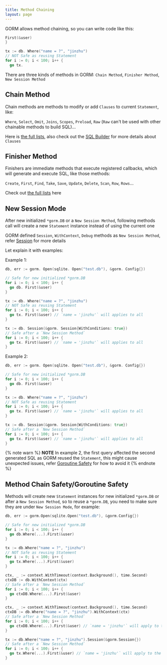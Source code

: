 ```yaml
---
title: Method Chaining
layout: page
---
```


GORM allows method chaining, so you can write code like this:

```go
First(&user)
}

tx := db. Where("name = ?", "jinzhu")
// NOT Safe as reusing Statement
for i := 0; i < 100; i++ {
  go tx.
```

There are three kinds of methods in GORM: `Chain Method`, `Finisher Method`, `New Session Method`

## Chain Method

Chain methods are methods to modify or add `Clauses` to current `Statement`, like:

`Where`, `Select`, `Omit`, `Joins`, `Scopes`, `Preload`, `Raw` (`Raw` can't be used with other chainable methods to build SQL)...

Here is [the full lists](https://github.com/go-gorm/gorm/blob/master/chainable_api.go), also check out the [SQL Builder](sql_builder.html) for more details about `Clauses`

## <span id="finisher_method">Finisher Method</span>

Finishers are immediate methods that execute registered callbacks, which will generate and execute SQL, like those methods:

`Create`, `First`, `Find`, `Take`, `Save`, `Update`, `Delete`, `Scan`, `Row`, `Rows`...

Check out [the full lists](https://github.com/go-gorm/gorm/blob/master/finisher_api.go) here

## New Session Mode

After new initialized `*gorm.DB` or a `New Session Method`, following methods call will create a new `Statement` instance instead of using the current one

GORM defined `Session`, `WithContext`, `Debug` methods as `New Session Method`, refer [Session](session.html) for more details

Let explain it with examples:

Example 1:

```go
db, err := gorm. Open(sqlite. Open("test.db"), &gorm. Config{})

// Safe for new initialized *gorm.DB
for i := 0; i < 100; i++ {
  go db. First(&user)
}

tx := db. Where("name = ?", "jinzhu")
// NOT Safe as reusing Statement
for i := 0; i < 100; i++ {
  go tx. First(&user) // `name = 'jinzhu'` will applies to all
}

tx := db. Session(&gorm. Session{WithConditions: true})
// Safe after a `New Session Method`
for i := 0; i < 100; i++ {
  go tx. First(&user) // `name = 'jinzhu'` will applies to all
}
```

Example 2:

```go
db, err := gorm. Open(sqlite. Open("test.db"), &gorm. Config{})

// Safe for new initialized *gorm.DB
for i := 0; i < 100; i++ {
  go db. First(&user)
}

tx := db. Where("name = ?", "jinzhu")
// NOT Safe as reusing Statement
for i := 0; i < 100; i++ {
  go tx. First(&user) // `name = 'jinzhu'` will applies to all
}

tx := db. Session(&gorm. Session{WithConditions: true})
// Safe after a `New Session Method`
for i := 0; i < 100; i++ {
  go tx. First(&user) // `name = 'jinzhu'` will applies to all
}
```

{% note warn %}
**NOTE** In example 2, the first query affected the second generated SQL as GORM reused the `Statement`, this might cause unexpected issues, refer [Goroutine Safety](#goroutine_safe) for how to avoid it
{% endnote %}

## <span id="goroutine_safe">Method Chain Safety/Goroutine Safety</span>

Methods will create new `Statement` instances for new initialized `*gorm.DB` or after a `New Session Method`, so to reuse a `*gorm.DB`, you need to make sure they are under `New Session Mode`, for example:

```go
db, err := gorm.Open(sqlite.Open("test.db"), &gorm.Config{})

// Safe for new initialized *gorm.DB
for i := 0; i < 100; i++ {
  go db.Where(...).First(&user)
}

tx := db.Where("name = ?", "jinzhu")
// NOT Safe as reusing Statement
for i := 0; i < 100; i++ {
  go tx.Where(...).First(&user)
}

ctx, _ := context.WithTimeout(context.Background(), time.Second)
ctxDB := db.WithContext(ctx)
// Safe after a `New Session Method`
for i := 0; i < 100; i++ {
  go ctxDB.Where(...).First(&user)
}

ctx, _ := context.WithTimeout(context.Background(), time.Second)
ctxDB := db.Where("name = ?", "jinzhu").WithContext(ctx)
// Safe after a `New Session Method`
for i := 0; i < 100; i++ {
  go ctxDB.Where(...).First(&user) // `name = 'jinzhu'` will apply to the query
}

tx := db.Where("name = ?", "jinzhu").Session(&gorm.Session{})
// Safe after a `New Session Method`
for i := 0; i < 100; i++ {
  go tx.Where(...).First(&user) // `name = 'jinzhu'` will apply to the query
}
```
